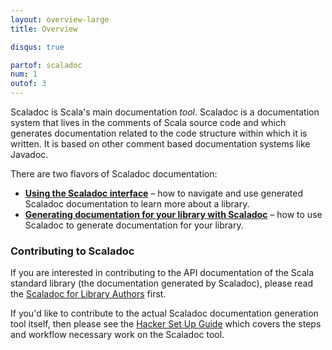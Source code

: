 ```yaml
---
layout: overview-large
title: Overview

disqus: true

partof: scaladoc
num: 1
outof: 3
---
```


Scaladoc is Scala's main documentation _tool_. Scaladoc is a documentation
system that lives in the comments of Scala source code and which generates
documentation related to the code structure within which it is written. It is
based on other comment based documentation systems like Javadoc.

There are two flavors of Scaladoc documentation:

  - **[Using the Scaladoc interface](/overviews/scaladoc/interface.html)** – how to navigate and use generated Scaladoc documentation to learn more about a library.
  - **[Generating documentation for your library with Scaladoc](/overviews/scaladoc/for-library-authors.html)** – how to use Scaladoc to generate documentation for your library.

### Contributing to Scaladoc

If you are interested in contributing to the API documentation of the Scala
standard library (the documentation generated by Scaladoc), please read the
[Scaladoc for Library Authors](/overviews/scaladoc/basics.html) first.

If you'd like to contribute to the actual Scaladoc documentation generation
tool itself, then please see the
[Hacker Set Up Guide](http://scala-lang.org/contribute/hacker-guide.html#2_set_up)
which covers the steps and workflow necessary work on the Scaladoc tool.
